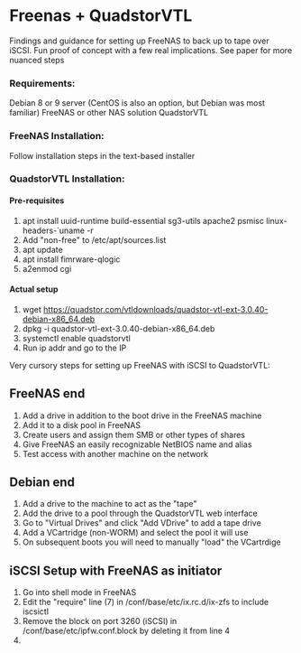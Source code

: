 # Freenas + QuadstorVTL
Findings and guidance for setting up FreeNAS to back up to tape over iSCSI. Fun proof of concept with a few real implications. See paper for more nuanced steps

### Requirements:
Debian 8 or 9 server (CentOS is also an option, but Debian was most familiar)
FreeNAS or other NAS solution
QuadstorVTL

### FreeNAS Installation:

Follow installation steps in the text-based installer

### QuadstorVTL Installation:

#### Pre-requisites
1. apt install uuid-runtime build-essential sg3-utils apache2 psmisc linux-headers-`uname -r
2. Add "non-free" to /etc/apt/sources.list
3. apt update
4. apt install fimrware-qlogic
5. a2enmod cgi

#### Actual setup

1. wget https://quadstor.com/vtldownloads/quadstor-vtl-ext-3.0.40-debian-x86_64.deb
2. dpkg -i quadstor-vtl-ext-3.0.40-debian-x86_64.deb
3. systemctl enable quadstorvtl
4. Run ip addr and go to the IP

Very cursory steps for setting up FreeNAS with iSCSI to QuadstorVTL:

## FreeNAS end
1. Add a drive in addition to the boot drive in the FreeNAS machine
2. Add it to a disk pool in FreeNAS
3. Create users and assign them SMB or other types of shares
4. Give FreeNAS an easily recognizable NetBIOS name and alias
5. Test access with another machine on the network

## Debian end
1. Add a drive to the machine to act as the "tape"
2. Add the drive to a pool through the QuadstorVTL web interface
3. Go to "Virtual Drives" and click "Add VDrive" to add a tape drive
4. Add a VCartridge (non-WORM) and select the pool it will use
5. On subsequent boots you will need to manually "load" the VCartrdige

## iSCSI Setup with FreeNAS as initiator
1. Go into shell mode in FreeNAS
2. Edit the "require" line (7) in /conf/base/etc/ix.rc.d/ix-zfs to include iscsictl
3. Remove the block on port 3260 (iSCSI) in /conf/base/etc/ipfw.conf.block by deleting it from line 4
4. 
